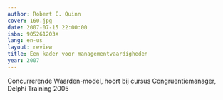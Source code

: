 ```yaml
---
author: Robert E. Quinn
cover: 160.jpg
date: 2007-07-15 22:00:00
isbn: 905261203X
lang: en-us
layout: review
title: Een kader voor managementvaardigheden
year: 2007
---
```


Concurrerende Waarden-model, hoort bij cursus Congruentiemanager, Delphi Training 2005

